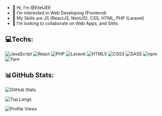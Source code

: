 - 👋 Hi, I’m @ElielJEE
- 👀 I’m interested in Web Developing (Frontend)
- 🌱 My Skills are JS (ReactJS, NextJS), CSS, HTML, PHP (Laravel)
- 💞️ I’m looking to collaborate on Web Apps, and Sites

<!---
ElielJEE/ElielJEE is a ✨ special ✨ repository because its `README.md` (this file) appears on your GitHub profile.
You can click the Preview link to take a look at your changes.
--->

## 💻Techs:

![JavaScript](https://img.shields.io/badge/-JavaScript-F7DF1E?style=flat-square&logo=javascript&logoColor=black)
![React](https://img.shields.io/badge/-React-61DAFB?style=flat-square&logo=react&logoColor=black)
![PHP](https://img.shields.io/badge/PHP-777BB4?style=flat-square&logo=php&logoColor=white)
![Laravel](https://img.shields.io/badge/Laravel-FF2D20?style=flat-square&logo=laravel&logoColor=white)
![HTML5](https://img.shields.io/badge/-HTML5-E34F26?style=flat-square&logo=html5&logoColor=white)
![CSS3](https://img.shields.io/badge/-CSS3-1572B6?style=flat-square&logo=css3&logoColor=white)
![SASS](https://img.shields.io/badge/SASS-CC6699?style=flat-square&logo=sass&logoColor=white)
![npm](https://img.shields.io/badge/-npm-CB3837?style=flat-square&logo=npm&logoColor=white)
![Yarn](https://img.shields.io/badge/-Yarn-2C8EBB?style=flat-square&logo=yarn&logoColor=white)

## 📊GitHub Stats:

![GitHub Stats](https://github-readme-stats.vercel.app/api?username=ElielJEE&show_icons=true&theme=dark)

![Top Langs](https://github-readme-stats.vercel.app/api/top-langs/?username=ElielJEE&layout=compact&theme=dark)

![Profile Views](https://komarev.com/ghpvc/?username=ElielJEE&color=blue&style=flat-square)

